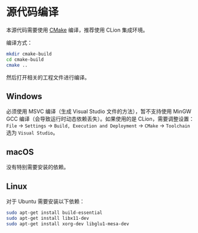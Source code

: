 # 源代码编译

本源代码需要使用 [CMake](https://cmake.org) 编译，推荐使用 CLion 集成环境。

编译方式：
```bash
mkdir cmake-build
cd cmake-build
cmake ..
```
然后打开相关的工程文件进行编译。

## Windows

必须使用 MSVC 编译（生成 Visual Studio 文件的方法），暂不支持使用 MinGW GCC 编译（会导致运行时动态依赖丢失）。如果使用的是 CLion，需要调整设置：`File` -> `Settings` -> `Build, Execution and Deployment` -> `CMake` -> `Toolchain` 选为 `Visual Studio`。

## macOS

没有特别需要安装的依赖。

## Linux

对于 Ubuntu 需要安装以下依赖：

```bash
sudo apt-get install build-essential
sudo apt-get install libx11-dev
sudo apt-get install xorg-dev libglu1-mesa-dev
```